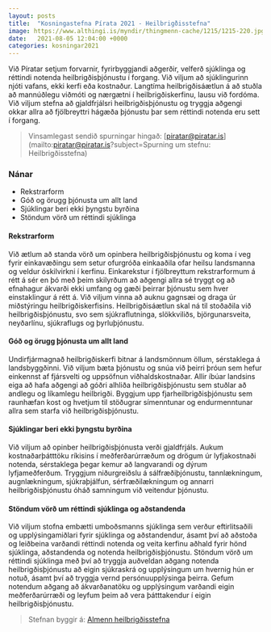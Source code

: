 ```yaml
---
layout: posts
title:  "Kosningastefna Pírata 2021 - Heilbrigðisstefna"
image: https://www.althingi.is/myndir/thingmenn-cache/1215/1215-220.jpg
date:   2021-08-05 12:04:00 +0000
categories: kosningar2021
---
```

Við Píratar setjum forvarnir, fyrirbyggjandi aðgerðir, velferð sjúklinga og réttindi notenda heilbrigðisþjónustu í forgang. Við viljum að sjúklingurinn njóti vafans, ekki kerfi eða kostnaður. Langtíma heilbrigðisáætlun á að stuðla að mannúðlegu viðmóti og nærgætni í heilbrigðiskerfinu, lausu við fordóma. Við viljum stefna að gjaldfrjálsri heilbrigðisþjónustu og tryggja aðgengi okkar allra að fjölbreyttri hágæða þjónustu þar sem réttindi notenda eru sett í forgang.

> Vinsamlegast sendið spurningar hingað: [piratar@piratar.is](mailto:piratar@piratar.is?subject=Spurning um stefnu: Heilbrigðisstefna)

### Nánar
- Rekstrarform
- Góð og örugg þjónusta um allt land
- Sjúklingar beri ekki þyngstu byrðina
- Stöndum vörð um réttindi sjúklinga

#### Rekstrarform 
Við ætlum að standa vörð um opinbera heilbrigðisþjónustu og koma í veg fyrir einkavæðingu sem setur ofurgróða einkaaðila ofar heilsu landsmanna og veldur óskilvirkni í kerfinu. Einkarekstur í fjölbreyttum rekstrarformum á rétt á sér en þó með þeim skilyrðum að aðgengi allra sé tryggt og að efnahagur ákvarði ekki umfang og gæði þeirrar þjónustu sem hver einstaklingur á rétt á. Við viljum vinna að auknu gagnsæi og draga úr miðstýringu heilbrigðiskerfisins. Heilbrigðisáætlun skal ná til stoðaðila við heilbrigðisþjónustu, svo sem sjúkraflutninga, slökkviliðs, björgunarsveita, neyðarlínu, sjúkraflugs og þyrluþjónustu.

#### Góð og örugg þjónusta um allt land 
Undirfjármagnað heilbrigðiskerfi bitnar á landsmönnum öllum, sérstaklega á landsbyggðinni. Við viljum bæta þjónustu og snúa við þeirri þróun sem hefur einkennst af fjársvelti og uppsöfnun viðhaldskostnaðar. Allir íbúar landsins eiga að hafa aðgengi að góðri alhliða heilbrigðisþjónustu sem stuðlar að andlegu og líkamlegu heilbrigði. Byggjum upp fjarheilbrigðisþjónustu sem raunhæfan kost og hvetjum til stöðugrar símenntunar og endurmenntunar allra sem starfa við heilbrigðisþjónustu.

#### Sjúklingar beri ekki þyngstu byrðina 
Við viljum að opinber heilbrigðisþjónusta verði gjaldfrjáls. Aukum kostnaðarþátttöku ríkisins í meðferðarúrræðum og drögum úr lyfjakostnaði notenda, sérstaklega þegar kemur að langvarandi og dýrum lyfjameðferðum. Tryggjum niðurgreiðslu á sálfræðiþjónustu, tannlækningum, augnlækningum, sjúkraþjálfun, sérfræðilækningum og annarri heilbrigðisþjónustu óháð samningum við veitendur þjónustu.

#### Stöndum vörð um réttindi sjúklinga og aðstandenda 
Við viljum stofna embætti umboðsmanns sjúklinga sem verður eftirlitsaðili og upplýsingamiðlari fyrir sjúklinga og aðstandendur, ásamt því að aðstoða og leiðbeina varðandi réttindi notenda og veita kerfinu aðhald fyrir hönd sjúklinga, aðstandenda og notenda heilbrigðisþjónustu. Stöndum vörð um réttindi sjúklinga með því að tryggja auðveldan aðgang notenda heilbrigðisþjónustu að eigin sjúkraskrá og upplýsingum um hvernig hún er notuð, ásamt því að tryggja vernd persónuupplýsinga þeirra. Gefum notendum aðgang að ákvarðanatöku og upplýsingum varðandi eigin meðferðarúrræði og leyfum þeim að vera þátttakendur í eigin heilbrigðisþjónustu.

> Stefnan byggir á: [Almenn heilbrigðisstefna](https://x.piratar.is/polity/1/document/252/)